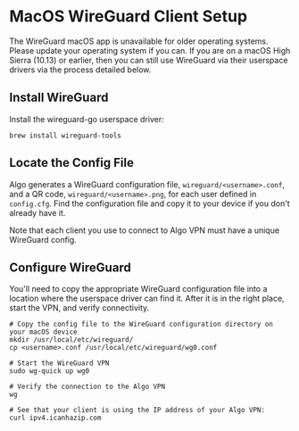 # MacOS WireGuard Client Setup

The WireGuard macOS app is unavailable for older operating systems. Please update your operating system if you can. If you are on a macOS High Sierra (10.13) or earlier, then you can still use WireGuard via their userspace drivers via the process detailed below.

## Install WireGuard

Install the wireguard-go userspace driver:

```
brew install wireguard-tools
```

## Locate the Config File

Algo generates a WireGuard configuration file, `wireguard/<username>.conf`, and a QR code, `wireguard/<username>.png`, for each user defined in `config.cfg`. Find the configuration file and copy it to your device if you don't already have it.

Note that each client you use to connect to Algo VPN must have a unique WireGuard config.

## Configure WireGuard

You'll need to copy the appropriate WireGuard configuration file into a location where the userspace driver can find it. After it is in the right place, start the VPN, and verify connectivity.

```
# Copy the config file to the WireGuard configuration directory on your macOS device
mkdir /usr/local/etc/wireguard/
cp <username>.conf /usr/local/etc/wireguard/wg0.conf

# Start the WireGuard VPN
sudo wg-quick up wg0

# Verify the connection to the Algo VPN
wg

# See that your client is using the IP address of your Algo VPN:
curl ipv4.icanhazip.com
```
